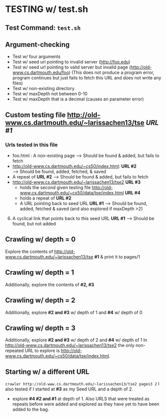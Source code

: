 # TESTING w/ test.sh

## Test Command: `test.sh`

## Argument-checking
* Test w/ four arguments
* Test w/ seed url pointing to invalid server (http://foo.edu)
* Test w/ seed url pointing to valid server but invalid page (http://old-www.cs.dartmouth.edu/foo)
    (This does not produce a program error, program continues but just fails to fetch 
    this URL and does not write any files) 
* Test w/ non-existing directory
* Test w/ maxDepth not between 0-10
* Test w/ maxDepth that is a decimal (causes an parameter error)

## Custom testing file http://old-www.cs.dartmouth.edu/~larissachen13/tse *URL #1* 
### Urls tested in this file 
  * foo.html : A non-existing page 
    --> Should be found & added, but fails to fetch
  * http://old-www.cs.dartmouth.edu/~cs50/index.html: **URL #2**  
    --> Should be found, added, fetched, & saved
  * A repeat of **URL #2**
    --> Should be found & added, but fails to fetch
  * http://old-www.cs.dartmouth.edu/~larissachen13/tse2 **URL #3** 
      * holds the second given testing file http://old-www.cs.dartmouth.edu/~cs50/data/tse/index.html **URL #4** 
      * holds a repeat of **URL #2** 
      * A URL pointing back to seed URL **URL #1** 
    --> Should be found, added, fetched & saved (and also explored if
        maxDepth >2)
  6. A cyclical link that points back to this seed URL **URL #1**
    --> Should be found, but not added
    
## Crawling w/ depth = 0
Explore the contents of http://old-www.cs.dartmouth.edu/~larissachen13/tse **#1** 
& print it to pages/1

## Crawling w/ depth = 1
Additionally, explore the contents of  **#2, #3** 

## Crawling w/ depth = 2
Additionally, explore **#2 and #3** w/ depth of 1 and **#4** w/ depth of 0 
 

## Crawling w/ depth = 3
Additionally, explore **#2 and #3** w/ depth of 2 and **#4** w/ depth of 1 
In http://old-www.cs.dartmouth.edu/~larissachen13/tse2 the only non-repeated
 URL to explore is http://old-www.cs.dartmouth.edu/~cs50/data/tse/index.html.

 ## Starting w/ a different URL
 `crawler http://old-www.cs.dartmouth.edu/~larissachen13/tse2 pages3 2`
 I also tested if I started at **#3** as my Seed URL and a depth of 2.
 * explore **#4 #2 and #1** at depth of 1.  Also
 URLS that were treated as repeats before were added and explored as they have
 yet to have been added to the bag.
 


